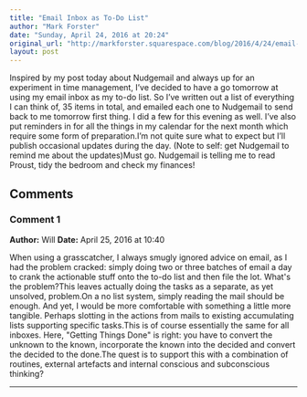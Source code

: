 ```yaml
---
title: "Email Inbox as To-Do List"
author: "Mark Forster"
date: "Sunday, April 24, 2016 at 20:24"
original_url: "http://markforster.squarespace.com/blog/2016/4/24/email-inbox-as-to-do-list.html"
layout: post
---
```


Inspired by my post today about Nudgemail and always up for an experiment in time management, I’ve decided to have a go tomorrow at using my email inbox as my to-do list. So I’ve written out a list of everything I can think of, 35 items in total, and emailed each one to Nudgemail to send back to me tomorrow first thing. I did a few for this evening as well. I’ve also put reminders in for all the things in my calendar for the next month which require some form of preparation.I’m not quite sure what to expect but I’ll publish occasional updates during the day. (Note to self: get Nudgemail to remind me about the updates)Must go. Nudgemail is telling me to read Proust, tidy the bedroom and check my finances!

## Comments

### Comment 1
**Author:** Will
**Date:** April 25, 2016 at 10:40

When using a grasscatcher, I always smugly ignored advice on email, as I had the problem cracked: simply doing two or three batches of email a day to crank the actionable stuff onto the to-do list and then file the lot. What's the problem?This leaves actually doing the tasks as a separate, as yet unsolved, problem.On a no list system, simply reading the mail should be enough. And yet, I would be more comfortable with something a little more tangible. Perhaps slotting in the actions from mails to existing accumulating lists supporting specific tasks.This is of course essentially the same for all inboxes. Here, "Getting Things Done" is right: you have to convert the unknown to the known, incorporate the known into the decided and convert the decided to the done.The quest is to support this with a combination of routines, external artefacts and internal conscious and subconscious thinking?

---
